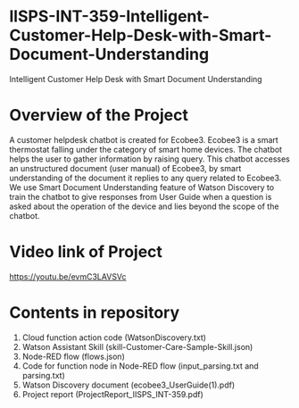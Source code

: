 # llSPS-INT-359-Intelligent-Customer-Help-Desk-with-Smart-Document-Understanding
Intelligent Customer Help Desk with Smart Document Understanding

# Overview of the Project
A customer helpdesk chatbot is created for Ecobee3. Ecobee3 is a smart thermostat falling under the category of smart home
devices. The chatbot helps the user to gather information by raising query. This chatbot accesses an unstructured document (user
manual) of Ecobee3, by smart understanding of the document it replies to any query related to Ecobee3. We use Smart
Document Understanding feature of Watson Discovery to train the chatbot to give responses from User Guide when a question is
asked about the operation of the device and lies beyond the scope of the chatbot.

# Video link of Project
https://youtu.be/evmC3LAVSVc

# Contents in repository
1. Cloud function action code (WatsonDiscovery.txt)
2. Watson Assistant Skill (skill-Customer-Care-Sample-Skill.json)
3. Node-RED flow (flows.json)
4. Code for function node in Node-RED flow (input_parsing.txt and parsing.txt)
5. Watson Discovery document (ecobee3_UserGuide(1).pdf)
6. Project report (ProjectReport_IISPS_INT-359.pdf)
